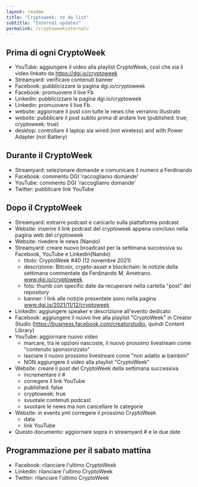 ```yaml
---
layout: readme
title: "Cryptoweek: to do list"
subtitle: "Internal updates"
permalink: /cryptoweekinternal/
---
```


## Prima di ogni CryptoWeek

* YouTube: aggiungere il video alla playlist CryptoWeek,
  così che sia il video linkato da <https://dgi.io/cryptoweek>
* Streamyard: verificare contenuti banner
* Facebook: pubblicizzare la pagina dgi.io/cryptoweek
* Facebook: promuovere il live Fb
* Linkedin: pubblicizzare la pagina dgi.io/cryptoweek
* Linkedin: promuovere il live Fb
* website: aggiornare il post con tutte le news che verranno illustrate
* website: pubblicare il post subito prima di andare live (published: true; cryptoweek: true)
* desktop: controllare il laptop sia wired (not wireless) and with Power Adapter (not Battery)

## Durante il CryptoWeek

* Streamyard: selezionare domande e comunicare il numero a Ferdinando
* Facebook: commento DGI 'raccogliamo domande'
* YouTube: commento DGI 'raccogliamo domande'
* Twitter: pubblicare link YouTube

## Dopo il CryptoWeek

* Streamyard: estrarre podcast e caricarlo sulla piattaforma podcast
* Website: inserire il link podcast del cryptoweek appena concluso nella pagina web del cryptoweek
* Website: rivedere le news (Nando)
* Streamyard: creare nuovo broadcast per la settimana successiva su Facebook, YouTube e Linkedin(Nando)
  * titolo: CryptoWeek #40 (12 novembre 2021)
  * descrizione: Bitcoin, crypto-asset e blockchain: le notizie della settimana commentate da Ferdinando M. Ametrano. www.dgi.io/cryptoweek
  * foto: thumb con specific date da recuperare nella cartella "post" del repository
  * banner: I link alle notizie presentate sono nella pagina www.dgi.io/2021/11/12/cryptoweek
* LinkedIn: aggiungere speaker e descrizione all'evento dedicato
* Facebook: aggiungere il nuovo live alla playlist "CryptoWeek" in Creator Studio (https://business.facebook.com/creatorstudio, quindi Content Library)
* YouTube: aggiornare nuovo video
  * marcare, tra le opzioni nascoste, il nuovo prossimo livestream come "contenuto sponsorizzato"
  * lasciare il nuovo prossimo livestream come "non adatto ai bambini"
  * NON aggiungere il video alla playlist "CryptoWeek"
* Website: creare il post del CryptoWeek della settimana successiva
  * incrementare il #
  * corregere il link YouTube
  * published: false
  * cryptoweek: true
  * svuotale contenuti podcast
  * svuotare le news ma non cancellare le categorie
* Website: in events.yml corregere il prossimo CryptoWeek
  * data
  * link YouTube
* Questo documento: aggiornare sopra in streamyard # e le due date

## Programmazione per il sabato mattina

* Facebook: rilanciare l'ultimo CryptoWeek
* Linkedin: rilanciare l'ultimo CryptoWeek
* Twitter: rilanciare l'ultimo CryptoWeek
